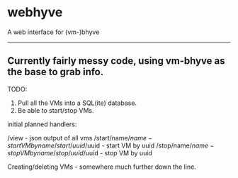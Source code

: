 # webhyve
A web interface for (vm-)bhyve

----
Currently fairly messy code, using vm-bhyve as the base to grab info. 
---

TODO: 
1. Pull all the VMs into a SQL(ite) database. 
2. Be able to start/stop VMs. 

initial planned handlers:

/view - json output of all vms
/start/name/$name - start VM by name
/start/uuid/$uuid - start VM by uuid
/stop/name/$name - stop VM by name
/stop/uuid/$uuid - stop VM by uuid

Creating/deleting VMs - somewhere much further down the line. 
